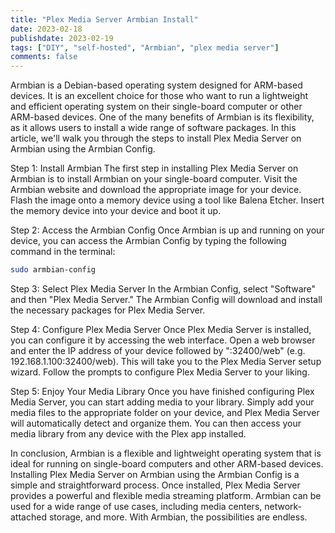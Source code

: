 ```yaml
---
title: "Plex Media Server Armbian Install"
date: 2023-02-18
publishdate: 2023-02-19
tags: ["DIY", "self-hosted", "Armbian", "plex media server"]
comments: false
---
```

Armbian is a Debian-based operating system designed for ARM-based devices. It is an excellent choice for those who want to run a lightweight and efficient operating system on their single-board computer or other ARM-based devices. One of the many benefits of Armbian is its flexibility, as it allows users to install a wide range of software packages. In this article, we'll walk you through the steps to install Plex Media Server on Armbian using the Armbian Config.

Step 1: Install Armbian
The first step in installing Plex Media Server on Armbian is to install Armbian on your single-board computer. Visit the Armbian website and download the appropriate image for your device. Flash the image onto a memory device using a tool like Balena Etcher. Insert the memory device into your device and boot it up.

Step 2: Access the Armbian Config
Once Armbian is up and running on your device, you can access the Armbian Config by typing the following command in the terminal:

```sh
sudo armbian-config
```
Step 3: Select Plex Media Server
In the Armbian Config, select "Software" and then "Plex Media Server." The Armbian Config will download and install the necessary packages for Plex Media Server.

Step 4: Configure Plex Media Server
Once Plex Media Server is installed, you can configure it by accessing the web interface. Open a web browser and enter the IP address of your device followed by ":32400/web" (e.g. 192.168.1.100:32400/web). This will take you to the Plex Media Server setup wizard. Follow the prompts to configure Plex Media Server to your liking.

Step 5: Enjoy Your Media Library
Once you have finished configuring Plex Media Server, you can start adding media to your library. Simply add your media files to the appropriate folder on your device, and Plex Media Server will automatically detect and organize them. You can then access your media library from any device with the Plex app installed.

In conclusion, Armbian is a flexible and lightweight operating system that is ideal for running on single-board computers and other ARM-based devices. Installing Plex Media Server on Armbian using the Armbian Config is a simple and straightforward process. Once installed, Plex Media Server provides a powerful and flexible media streaming platform. Armbian can be used for a wide range of use cases, including media centers, network-attached storage, and more. With Armbian, the possibilities are endless.